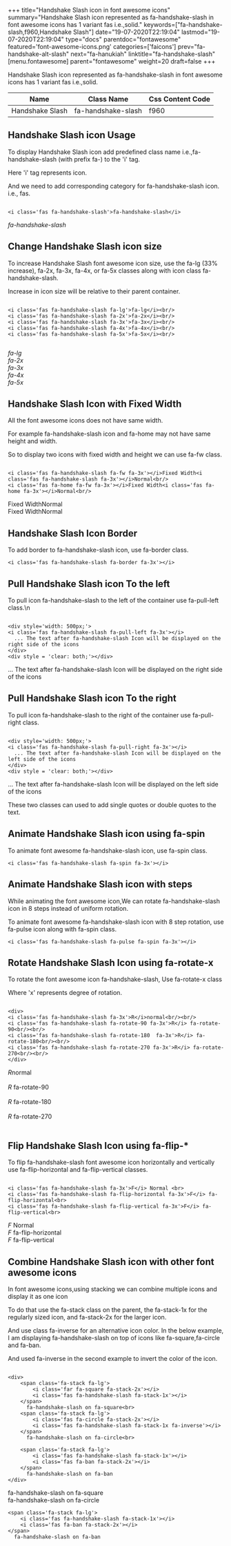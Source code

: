 +++
title="Handshake Slash icon in font awesome icons"
summary="Handshake Slash icon represented as fa-handshake-slash in font awesome icons has 1 variant fas i.e.,solid."
keywords=["fa-handshake-slash,f960,Handshake Slash"]
date="19-07-2020T22:19:04"
lastmod="19-07-2020T22:19:04"
type="docs"
parentdoc="fontawesome"
featured='font-awesome-icons.png'
categories=['faicons']
prev="fa-handshake-alt-slash"
next="fa-hanukiah"
linktitle="fa-handshake-slash"
[menu.fontawesome]
parent="fontawesome"
weight=20
draft=false
+++


Handshake Slash icon represented as fa-handshake-slash in font awesome icons has 1 variant fas i.e.,solid.

<div class='table-responsive'><table class='table'><thead><tr><th>Name</th><th>Class Name</th><th>Css Content Code</th></tr></thead><tbody><tr><td>Handshake Slash</td><td>fa-handshake-slash</td><td>f960</td></tr></tbody></table></div>



## Handshake Slash icon Usage

To display Handshake Slash icon add predefined class name i.e.,fa-handshake-slash (with prefix fa-) to the 'i' tag.

Here 'i' tag represents icon.

And we need to add corresponding category for fa-handshake-slash icon. i.e., fas.


```

<i class='fas fa-handshake-slash'>fa-handshake-slash</i>
```

<i class='fas fa-handshake-slash'>fa-handshake-slash</i>




## Change Handshake Slash icon size
To increase Handshake Slash font awesome icon size, use the fa-lg (33% increase), fa-2x, fa-3x, fa-4x, or fa-5x classes along with icon class fa-handshake-slash.

Increase in icon size will be relative to their parent container. 

```

<i class='fas fa-handshake-slash fa-lg'>fa-lg</i><br/>
<i class='fas fa-handshake-slash fa-2x'>fa-2x</i><br/>
<i class='fas fa-handshake-slash fa-3x'>fa-3x</i><br/>
<i class='fas fa-handshake-slash fa-4x'>fa-4x</i><br/>
<i class='fas fa-handshake-slash fa-5x'>fa-5x</i><br/>
            
```

<i class='fas fa-handshake-slash fa-lg'>fa-lg</i><br/>
<i class='fas fa-handshake-slash fa-2x'>fa-2x</i><br/>
<i class='fas fa-handshake-slash fa-3x'>fa-3x</i><br/>
<i class='fas fa-handshake-slash fa-4x'>fa-4x</i><br/>
<i class='fas fa-handshake-slash fa-5x'>fa-5x</i><br/>
            



## Handshake Slash Icon with Fixed Width 

All the font awesome icons does not have same width.

For example fa-handshake-slash icon and fa-home may not have same height and width.

So to display two icons with fixed width and height we can use fa-fw class.


```

<i class='fas fa-handshake-slash fa-fw fa-3x'></i>Fixed Width<i class='fas fa-handshake-slash fa-3x'></i>Normal<br/>
<i class='fas fa-home fa-fw fa-3x'></i>Fixed Width<i class='fas fa-home fa-3x'></i>Normal<br/>
```

<i class='fas fa-handshake-slash fa-fw fa-3x'></i>Fixed Width<i class='fas fa-handshake-slash fa-3x'></i>Normal<br/>
<i class='fas fa-home fa-fw fa-3x'></i>Fixed Width<i class='fas fa-home fa-3x'></i>Normal<br/>



## Handshake Slash Icon Border 

To add border to fa-handshake-slash icon, use fa-border class.


```
<i class='fas fa-handshake-slash fa-border fa-3x'></i>

```
<i class='fas fa-handshake-slash fa-border fa-3x'></i>





## Pull Handshake Slash icon To the left

To pull icon fa-handshake-slash to the left of the container use fa-pull-left class.\n

```

<div style='width: 500px;'>
<i class='fas fa-handshake-slash fa-pull-left fa-3x'></i>
  ... The text after fa-handshake-slash Icon will be displayed on the right side of the icons
</div>
<div style = 'clear: both;'></div>
```

<div style='width: 500px;'>
<i class='fas fa-handshake-slash fa-pull-left fa-3x'></i>
  ... The text after fa-handshake-slash Icon will be displayed on the right side of the icons
</div>
<div style = 'clear: both;'></div>




## Pull Handshake Slash icon To the right
To pull icon fa-handshake-slash to the right of the container use fa-pull-right class.

```

<div style='width: 500px;'>
<i class='fas fa-handshake-slash fa-pull-right fa-3x'></i>
  ... The text after fa-handshake-slash Icon will be displayed on the left side of the icons
</div>
<div style = 'clear: both;'></div>
```

<div style='width: 500px;'>
<i class='fas fa-handshake-slash fa-pull-right fa-3x'></i>
  ... The text after fa-handshake-slash Icon will be displayed on the left side of the icons
</div>
<div style = 'clear: both;'></div>

These two classes can used to add single quotes or double quotes to the text.


## Animate Handshake Slash icon using fa-spin
To animate font awesome fa-handshake-slash icon, use fa-spin class.

```
<i class='fas fa-handshake-slash fa-spin fa-3x'></i>
```
<i class='fas fa-handshake-slash fa-spin fa-3x'></i>




## Animate Handshake Slash icon with steps
While animating the font awesome icon,We can rotate fa-handshake-slash icon in 8 steps instead of uniform rotation.

To animate font awesome fa-handshake-slash icon with 8 step rotation, use fa-pulse icon along with fa-spin class.


```
<i class='fas fa-handshake-slash fa-pulse fa-spin fa-3x'></i>

```
<i class='fas fa-handshake-slash fa-pulse fa-spin fa-3x'></i>





## Rotate Handshake Slash Icon using fa-rotate-x
To rotate the font awesome icon fa-handshake-slash, Use fa-rotate-x class

Where 'x' represents degree of rotation.


```

<div>
<i class='fas fa-handshake-slash fa-3x'>R</i>normal<br/><br/>
<i class='fas fa-handshake-slash fa-rotate-90 fa-3x'>R</i> fa-rotate-90<br/><br/> 
<i class='fas fa-handshake-slash fa-rotate-180  fa-3x'>R</i> fa-rotate-180<br/><br/> 
<i class='fas fa-handshake-slash fa-rotate-270 fa-3x'>R</i> fa-rotate-270<br/><br/>
</div>
```

<div>
<i class='fas fa-handshake-slash fa-3x'>R</i>normal<br/><br/>
<i class='fas fa-handshake-slash fa-rotate-90 fa-3x'>R</i> fa-rotate-90<br/><br/> 
<i class='fas fa-handshake-slash fa-rotate-180  fa-3x'>R</i> fa-rotate-180<br/><br/> 
<i class='fas fa-handshake-slash fa-rotate-270 fa-3x'>R</i> fa-rotate-270<br/><br/>
</div>




## Flip Handshake Slash Icon using fa-flip-*
To flip fa-handshake-slash font awesome icon horizontally and vertically use fa-flip-horizontal and fa-flip-vertical classes. 

```

<i class='fas fa-handshake-slash fa-3x'>F</i> Normal <br>
<i class='fas fa-handshake-slash fa-flip-horizontal fa-3x'>F</i> fa-flip-horizontal<br>
<i class='fas fa-handshake-slash fa-flip-vertical fa-3x'>F</i> fa-flip-vertical<br>
```

<i class='fas fa-handshake-slash fa-3x'>F</i> Normal <br>
<i class='fas fa-handshake-slash fa-flip-horizontal fa-3x'>F</i> fa-flip-horizontal<br>
<i class='fas fa-handshake-slash fa-flip-vertical fa-3x'>F</i> fa-flip-vertical<br>




## Combine Handshake Slash icon with other font awesome icons
In font awesome icons,using stacking we can combine multiple icons and display it as one icon 

To do that use the fa-stack class on the parent, the fa-stack-1x for the regularly sized icon, and fa-stack-2x for the larger icon.

And use class fa-inverse for an alternative icon color. 
In the below example, I am displaying fa-handshake-slash on top of icons like fa-square,fa-circle and fa-ban.

And used fa-inverse in the second example to invert the color of the icon.

```

<div>
    <span class='fa-stack fa-lg'>
        <i class='far fa-square fa-stack-2x'></i>
        <i class='fas fa-handshake-slash fa-stack-1x'></i>
    </span>
      fa-handshake-slash on fa-square<br>
    <span class='fa-stack fa-lg'>
        <i class='fas fa-circle fa-stack-2x'></i>
        <i class='fas fa-handshake-slash fa-stack-1x fa-inverse'></i>
    </span>
      fa-handshake-slash on fa-circle<br>

    <span class='fa-stack fa-lg'>
        <i class='fas fa-handshake-slash fa-stack-1x'></i>
        <i class='fas fa-ban fa-stack-2x'></i>
    </span>
      fa-handshake-slash on fa-ban
</div>
```

<div>
    <span class='fa-stack fa-lg'>
        <i class='far fa-square fa-stack-2x'></i>
        <i class='fas fa-handshake-slash fa-stack-1x'></i>
    </span>
      fa-handshake-slash on fa-square<br>
    <span class='fa-stack fa-lg'>
        <i class='fas fa-circle fa-stack-2x'></i>
        <i class='fas fa-handshake-slash fa-stack-1x fa-inverse'></i>
    </span>
      fa-handshake-slash on fa-circle<br>

    <span class='fa-stack fa-lg'>
        <i class='fas fa-handshake-slash fa-stack-1x'></i>
        <i class='fas fa-ban fa-stack-2x'></i>
    </span>
      fa-handshake-slash on fa-ban
</div>






